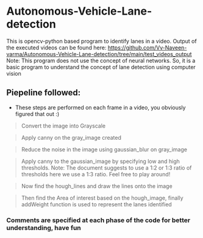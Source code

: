 # Autonomous-Vehicle-Lane-detection

This is opencv-python based program to identify lanes in a video. 
Output of the executed videos can be found here: https://github.com/Vv-Naveen-varma/Autonomous-Vehicle-Lane-detection/tree/main/test_videos_output
Note: This program does not use the concept of neural networks. So, it is a basic program to understand the concept of lane detection using computer vision

## Piepeline followed: 
* These steps are performed on each frame in a video, you obviously figured that out :)
> Convert the image into Grayscale

> Apply canny on the gray_image created

> Reduce the noise in the image using gaussian_blur on gray_image

> Apply canny to the gaussian_image by specifying low and high thresholds.
> Note: The document suggests to use a 1:2 or 1:3 ratio of thresholds here we use a 1:3 ratio. Feel free to play around!

> Now find the hough_lines and draw the lines onto the image

> Then find the Area of interest based on the hough_image, finally addWeight function is used to represent the lanes identified

### Comments are specified at each phase of the code for better understanding, have fun
